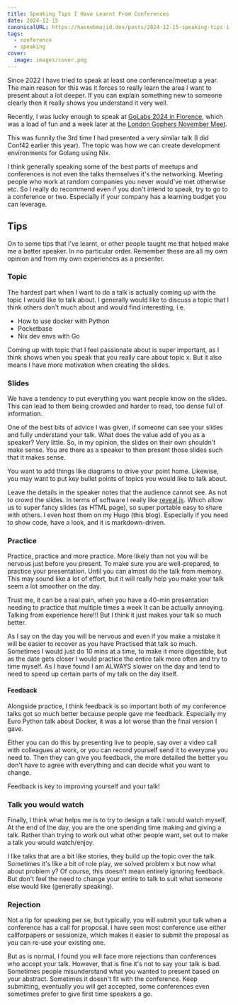 ```yaml
---
title: Speaking Tips I Have Learnt From Conferences
date: 2024-12-15
canonicalURL: https://haseebmajid.dev/posts/2024-12-15-speaking-tips-i-ve-learnt
tags:
  - conference
  - speaking
cover:
  image: images/cover.png
---
```


Since 2022 I have tried to speak at least one conference/meetup a year. The main reason for this was it forces to
really learn the area I want to present about a lot deeper. If you can explain something new to someone clearly
then it really shows you understand it very well.

Recently, I was lucky enough to speak at [GoLabs 2024 in Florence](https://hachyderm.io/@golab@mastodon.uno/113475429722773280),
which was a load of fun and a week later at the [London Gophers November Meet](https://www.meetup.com/londongophers/events/303598426/).

This was funnily the 3rd time I had presented a very similar talk (I did Conf42 earlier this year). The topic was
how we can create development environments for Golang using Nix.

I think generally speaking some of the best parts of meetups and conferences is not even the talks themselves it's the
networking. Meeting people who work at random companies you never would've met otherwise etc. So I really do recommend
even if you don't intend to speak, try to go to a conference or two. Especially if your company has a learning budget
you can leverage.

## Tips

On to some tips that I've learnt, or other people taught me that helped make me a better speaker. In no particular order.
Remember these are all my own opinion and from my own experiences as a presenter.

### Topic

The hardest part when I want to do a talk is actually coming up with the topic I would like to talk about. I generally
would like to discuss a topic that I think others don't much about and would find interesting, i.e.

- How to use docker with Python
- Pocketbase
- Nix dev envs with Go

Coming up with topic that I feel passionate about is super important, as I think shows when you speak that you
really care about topic x. But it also means I have more motivation when creating the slides.

### Slides

We have a tendency to put everything you want people know on the slides. This can lead to them being crowded and
harder to read, too dense full of information.

One of the best bits of advice I was given, if someone can see your slides and fully understand your talk. What
does the value add of you as a speaker? Very little. So, in my opinion, the slides on their own shouldn't make sense.
You are there as a speaker to then present those slides such that it makes sense.

You want to add things like diagrams to drive your point home. Likewise, you may want to put key bullet points of topics you
would like to talk about.

Leave the details in the speaker notes that the audience cannot see. As not to crowd the slides.
In terms of software I really like [reveal.js](https://revealjs.com/). Which allow us to super fancy slides
(as HTML page), so super portable easy to share with others. I even host them on my Hugo (this blog).
Especially if you need to show code, have a look, and it is markdown-driven.

### Practice

Practice, practice and more practice. More likely than not you will be nervous just before you present. To make
sure you are well-prepared, to practice your presentation. Until you can almost do the talk from memory. This may
sound like a lot of effort, but it will really help you make your talk seem a lot smoother on the day.

Trust me, it can be a real pain, when you have a 40-min presentation needing to practice that multiple times a week
It can be actually annoying. Talking from experience here!!! But I think it just makes your talk so much better.

As I say on the day you will be nervous and even if you make a mistake it will be easier to recover as you have
Practised that talk so much. Sometimes I would just do 10 mins at a time, to make it more digestible, but as the date
gets closer I would practice the entire talk more often and try to time myself. As I have found I am ALWAYS slower
on the day and tend to need to speed up certain parts of my talk on the day itself.

#### Feedback

Alongside practice, I think feedback is so important both of my conference talks got so much better because people
gave me feedback. Especially my Euro Python talk about Docker, it was a lot worse than the final version I gave.

Either you can do this by presenting live to people, say over a video call with colleagues at work, or you can record
yourself send it to everyone you need to. Then they can give you feedback, the more detailed the better you don't
have to agree with everything and can decide what you want to change.

Feedback is key to improving yourself and your talk!

### Talk you would watch

Finally, I think what helps me is to try to design a talk I would watch myself. At the end of the day, you are the one
spending time making and giving a talk. Rather than trying to work out what other people want, set out to make a talk you
would watch/enjoy.

I like talks that are a bit like stories, they build up the topic over the talk. Sometimes it's like a bit of
role play, we solved problem x but now what about problem y? Of course, this doesn't mean entirely ignoring feedback.
But don't feel the need to change your entire to talk to suit what someone else would like (generally speaking).

### Rejection

Not a tip for speaking per se, but typically, you will submit your talk when a conference has a call for proposal.
I have seen most conference use either callforpapers or sessionize, which makes it easier to submit the proposal as
you can re-use your existing one.

But as is normal, I found you will face more rejections than conferences who accept your talk. However, that is fine
it's not to say your talk is bad. Sometimes people misunderstand what you wanted to present based on your abstract.
Sometimes it doesn't fit with the conference. Keep submitting, eventually you will get accepted, some conferences even
sometimes prefer to give first time speakers a go.
